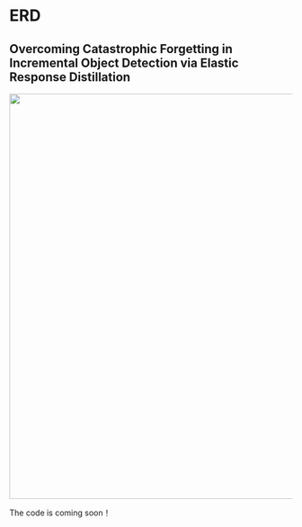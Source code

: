 # ERD

## Overcoming Catastrophic Forgetting in Incremental Object Detection via Elastic Response Distillation
<p align='left'>
  <img src='figs/framework.png' width='721'/>
</p>

The code is coming soon！
